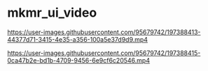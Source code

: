 # mkmr_ui_video

https://user-images.githubusercontent.com/95679742/197388413-44377d71-3415-4e35-a356-100a5e37d9d9.mp4



https://user-images.githubusercontent.com/95679742/197388415-0ca47b2e-bd1b-4709-9456-6e9cf6c20546.mp4

